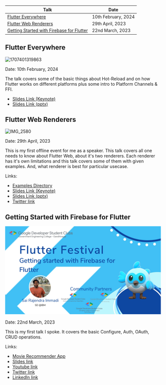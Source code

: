 | Talk | Date |
| - | - |
| [Flutter Everywhere](#flutter-everywhere) | 10th February, 2024 |
| [Flutter Web Renderers](#flutter-web-renderers) | 29th April, 2023 |
| [Getting Started with Firebase for Flutter](#getting-started-with-firebase-for-flutter) | 22nd March, 2023 |

## Flutter Everywhere

![1707401319863](https://github.com/immadisairaj/talks/assets/40348358/38e5eded-3f5e-4d57-b81d-50233e411ace)

Date: 10th February, 2024

The talk covers some of the basic things about Hot-Reload and on how Flutter works on different platforms plus some intro to Platform Channels & FFI.

- [Slides Link (Keynote)](https://github.com/immadisairaj/talks/tree/main/flutter_everywhere_10022024/Flutter%20Everywhere.key)
- [Slides Link (pptx)](https://github.com/immadisairaj/talks/tree/main/flutter_everywhere_10022024/Flutter%20Everywhere.pptx)

## Flutter Web Renderers

![IMG_2580](https://user-images.githubusercontent.com/40348358/233686331-e68240bf-52ac-486a-9c6e-671a59a5068a.JPG)

Date: 29th April, 2023

This is my first offline event for me as a speaker. This talk covers all one needs to know about Flutter Web, about it's two renderers. Each renderer has it's own limitations and this talk covers some of them with given examples. And, what renderer is best for particular usecase.

Links:
- [Examples Directory](https://github.com/immadisairaj/talks/tree/main/flutter_web_renderers_29042023/examples)
- [Slides Link (Keynote)](https://github.com/immadisairaj/talks/tree/main/flutter_web_renderers_29042023/Flutter%20Web%20Renderers.key)
- [Slides Link (pptx)](https://github.com/immadisairaj/talks/tree/main/flutter_web_renderers_29042023/Flutter%20Web%20Renderers.pptx)
- [Twitter link](https://twitter.com/fluttercbe/status/1648713665338830848?s=61&t=l4tbFZhuzrmYZGgn28-7gQ)

## Getting Started with Firebase for Flutter

![Flutter+Firebase](https://raw.githubusercontent.com/immadisairaj/talks/main/flutter_firebase_22032023/FrvXe7pXsAQHUbS.jpeg)

Date: 22nd March, 2023

This is my first talk I spoke. It covers the basic Configure, Auth, OAuth, CRUD operations.

Links:
- [Movie Recommender App](https://github.com/immadisairaj/talks/tree/main/flutter_firebase_22032023/movie_recommender)
- [Slides link](https://immadisairaj.dev/talks/flutter_firebase_22032023)
- [Youtube link](https://www.youtube.com/live/lrAhyIQMNtY)
- [Twitter link](https://twitter.com/immadisairaj/status/1638144800791867392?s=20)
- [LinkedIn link](https://www.linkedin.com/posts/immadisairaj_join-us-for-an-exciting-session-at-the-flutter-activity-7043912230291062784-X3Bi)
